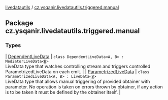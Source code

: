 [livedatautils](../index.md) / [cz.ysqanir.livedatautils.triggered.manual](./index.md)

## Package cz.ysqanir.livedatautils.triggered.manual

### Types

| [DependentLiveData](-dependent-live-data/index.md) | `class DependentLiveData<A, B> : MediatorLiveData<`[`B`](-dependent-live-data/index.md#B)`>`<br>LiveData type that watches controlling stream and triggers controlled ParametrizedLiveData on each emit. |
| [ParametrizedLiveData](-parametrized-live-data/index.md) | `class ParametrizedLiveData<A, B> : LiveData<`[`B`](-parametrized-live-data/index.md#B)`>`<br>LiveData type that allows manual triggering of provided obtainer with parameter. No operation is taken on errors thrown by obtainer, if any action is to be taken it must be defined by the obtainer itself. |

